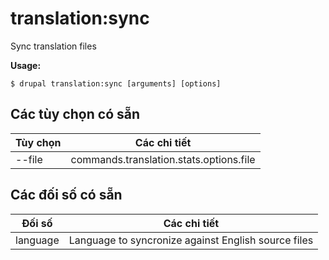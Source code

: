 # translation:sync
Sync translation files

**Usage:**
```
$ drupal translation:sync [arguments] [options]
```

## Các tùy chọn có sẵn
Tùy chọn | Các chi tiết
-------|-------------
--file | commands.translation.stats.options.file

## Các đối số có sẵn
Đối số | Các chi tiết
---------|-------------
language | Language to syncronize against English source files
